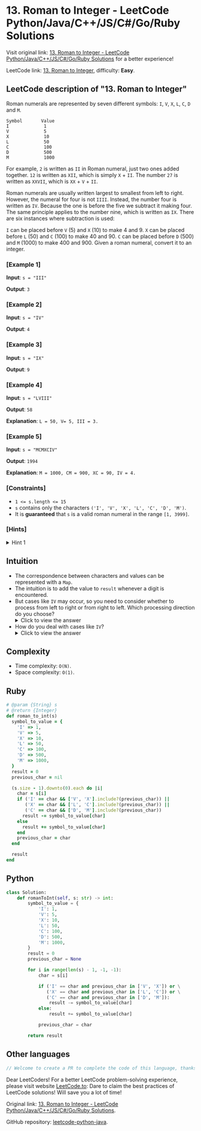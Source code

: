 # 13. Roman to Integer - LeetCode Python/Java/C++/JS/C#/Go/Ruby Solutions

Visit original link: [13. Roman to Integer - LeetCode Python/Java/C++/JS/C#/Go/Ruby Solutions](https://leetcode.to/en/leetcode/13-roman-to-integer) for a better experience!

LeetCode link: [13. Roman to Integer](https://leetcode.com/problems/roman-to-integer), difficulty: **Easy**.

## LeetCode description of "13. Roman to Integer"

Roman numerals are represented by seven different symbols: `I`, `V`, `X`, `L`, `C`, `D` and `M`.

```
Symbol       Value
I             1
V             5
X             10
L             50
C             100
D             500
M             1000
```

For example, `2` is written as `II` in Roman numeral, just two ones added together. `12` is written as `XII`, which is simply `X` + `II`. The number `27` is written as `XXVII`, which is `XX` + `V` + `II`.

Roman numerals are usually written largest to smallest from left to right. However, the numeral for four is not `IIII`. Instead, the number four is written as `IV`. Because the one is before the five we subtract it making four. The same principle applies to the number nine, which is written as `IX`. There are six instances where subtraction is used:

`I` can be placed before `V` (5) and `X` (10) to make 4 and 9.
`X` can be placed before `L` (50) and `C` (100) to make 40 and 90.
`C` can be placed before `D` (500) and `M` (1000) to make 400 and 900.
Given a roman numeral, convert it to an integer.

### [Example 1]

**Input**: `s = "III"`

**Output**: `3`

### [Example 2]

**Input**: `s = "IV"`

**Output**: `4`

### [Example 3]

**Input**: `s = "IX"`

**Output**: `9`

### [Example 4]

**Input**: `s = "LVIII"`

**Output**: `58`

**Explanation**: `L = 50, V= 5, III = 3.`

### [Example 5]

**Input**: `s = "MCMXCIV"`

**Output**: `1994`

**Explanation**: `M = 1000, CM = 900, XC = 90, IV = 4.`

### [Constraints]

- `1 <= s.length <= 15`
- `s` contains only the characters `('I', 'V', 'X', 'L', 'C', 'D', 'M')`.
- It is **guaranteed** that `s` is a valid roman numeral in the range `[1, 3999]`.

### [Hints]

<details>
  <summary>Hint 1</summary>
  Problem is simpler to solve by working the string from back to front and using a map.

  
</details>

## Intuition

* The correspondence between characters and values can be represented with a `Map`.
* The intuition is to add the value to `result` whenever a digit is encountered.
* But cases like `IV` may occur, so you need to consider whether to process from left to right or from right to left. Which processing direction do you choose?
    <details><summary>Click to view the answer</summary><p> Processing from right to left is more convenient, because once you see that the current character and the previous character form a specific combination, you can handle it directly. </p></details> 
* How do you deal with cases like `IV`?
    <details><summary>Click to view the answer</summary><p> Just handle it in reverse. In the forward direction you do addition, but now you do subtraction. </p></details>

## Complexity

- Time complexity: `O(N)`.
- Space complexity: `O(1)`.

## Ruby

```ruby
# @param {String} s
# @return {Integer}
def roman_to_int(s)
  symbol_to_value = {
    'I' => 1,
    'V' => 5,
    'X' => 10,
    'L' => 50,
    'C' => 100,
    'D' => 500,
    'M' => 1000,
  }
  result = 0
  previous_char = nil

  (s.size - 1).downto(0).each do |i|
    char = s[i]
    if ('I' == char && ['V', 'X'].include?(previous_char)) || 
       ('X' == char && ['L', 'C'].include?(previous_char)) ||
       ('C' == char && ['D', 'M'].include?(previous_char))
      result -= symbol_to_value[char]
    else
      result += symbol_to_value[char]
    end
    previous_char = char
  end

  result
end
```

## Python

```python
class Solution:
    def romanToInt(self, s: str) -> int:
        symbol_to_value = {
            'I': 1,
            'V': 5,
            'X': 10,
            'L': 50,
            'C': 100,
            'D': 500,
            'M': 1000,
        }
        result = 0
        previous_char = None

        for i in range(len(s) - 1, -1, -1):
            char = s[i]

            if ('I' == char and previous_char in ['V', 'X']) or \
               ('X' == char and previous_char in ['L', 'C']) or \
               ('C' == char and previous_char in ['D', 'M']):
                result -= symbol_to_value[char]
            else:
                result += symbol_to_value[char]

            previous_char = char

        return result
```

## Other languages

```java
// Welcome to create a PR to complete the code of this language, thanks!
```

Dear LeetCoders! For a better LeetCode problem-solving experience, please visit website [LeetCode.to](https://leetcode.to): Dare to claim the best practices of LeetCode solutions! Will save you a lot of time!

Original link: [13. Roman to Integer - LeetCode Python/Java/C++/JS/C#/Go/Ruby Solutions](https://leetcode.to/en/leetcode/13-roman-to-integer).

GitHub repository: [leetcode-python-java](https://github.com/leetcode-python-java/leetcode-python-java).
